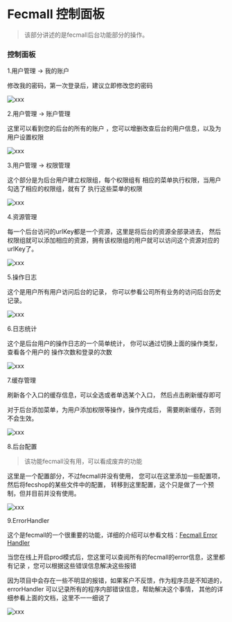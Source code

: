 Fecmall 控制面板
================

> 该部分讲述的是fecmall后台功能部分的操作。


### 控制面板

1.用户管理 -> 我的账户

修改我的密码，第一次登录后，建议立即修改您的密码

![xxx](images/71.png)

2.用户管理 -> 账户管理

这里可以看到您的后台的所有的账户
，您可以增删改查后台的用户信息，以及为用户设置权限

![xxx](images/72.png)




3.用户管理 -> 权限管理

这个部分是为后台用户建立权限组，每个权限组有
相应的菜单执行权限，当用户勾选了相应的权限组，就有了
执行这些菜单的权限


![xxx](images/73.png)

4.资源管理

每一个后台访问的urlKey都是一个资源，这里是将后台的资源全部录进去，
然后权限组就可以添加相应的资源，拥有该权限组的用户就可以访问这个资源对应的urlKey了。

![xxx](images/74.png)


5.操作日志

这个是用户所有用户访问后台的记录，
你可以参看公司所有业务的访问后台历史记录。

![xxx](images/75.png)


6.日志统计

这个是后台用户的操作日志的一个简单统计，
你可以通过切换上面的操作类型，查看各个用户的
操作次数和登录的次数

![xxx](images/76.png)


7.缓存管理

刷新各个入口的缓存信息，可以全选或者单选某个入口，
然后点击刷新缓存即可

对于后台添加菜单，为用户添加权限等操作，操作完成后，
需要刷新缓存，否则不会生效。

![xxx](images/77.png)

8.后台配置

> 该功能fecmall没有用，可以看成废弃的功能

这里是一个配置部分，不过fecmall并没有使用，
您可以在这里添加一些配置项，然后将fecshop的某些文件中的配置，
转移到这里配置，这个只是做了一个预制，但并目前并没有使用。

![xxx](images/78.png)

9.ErrorHandler

这个是fecmall的一个很重要的功能，详细的介绍可以参看文档：[Fecmall Error Handler](fecshop_error_handler.md)

当您在线上开启prod模式后，您这里可以查阅所有的fecmall的error信息，这里都有记录
，您可以根据这些错误信息解决这些报错

因为项目中会存在一些不明显的报错，如果客户不反馈，作为程序员是不知道的，errorHandler
可以记录所有的程序内部错误信息，帮助解决这个事情，
其他的详细参看上面的文档，这里不一一细说了

![xxx](images/79.png)


















































